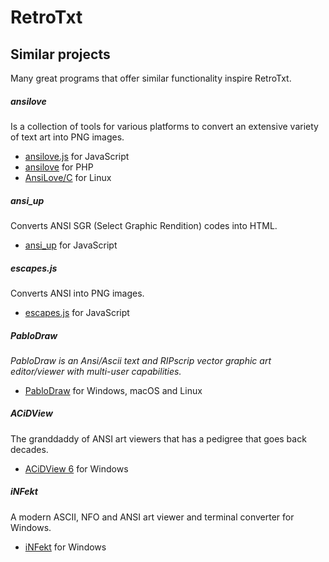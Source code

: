 # RetroTxt
## Similar projects

Many great programs that offer similar functionality inspire RetroTxt.

##### ansilove
Is a collection of tools for various platforms to convert an extensive variety of text art into PNG images.
- [ansilove.js](http://ansilove.github.io/ansilove.js/) for JavaScript
- [ansilove](http://www.ansilove.org/) for PHP
- [AnsiLove/C](https://github.com/ansilove/ansilove) for Linux

##### ansi_up
Converts ANSI SGR (Select Graphic Rendition) codes into HTML.
- [ansi_up](https://github.com/drudru/ansi_up) for JavaScript

##### escapes.js
Converts ANSI into PNG images.
- [escapes.js](https://github.com/atdt/escapes.js) for JavaScript

##### PabloDraw
_PabloDraw is an Ansi/Ascii text and RIPscrip vector graphic art editor/viewer with multi-user capabilities._
- [PabloDraw](http://picoe.ca/products/pablodraw/) for Windows, macOS and Linux

##### ACiDView
The granddaddy of ANSI art viewers that has a pedigree that goes back decades.
- [ACiDView 6](https://defacto2.net/file/detail/a83d5d) for Windows

##### iNFekt
A modern ASCII, NFO and ANSI art viewer and terminal converter for Windows.
- [iNFekt](https://infekt.ws/) for Windows
